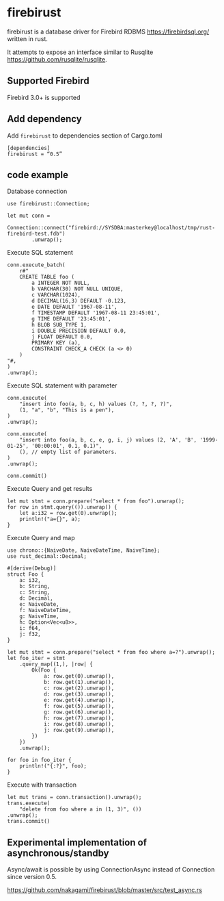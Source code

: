 # firebirust

firebirust is a database driver for Firebird RDBMS https://firebirdsql.org/ written in rust.

It attempts to expose an interface similar to Rusqlite https://github.com/rusqlite/rusqlite.


## Supported Firebird

Firebird 3.0+ is supported

## Add dependency

Add `firebirust` to dependencies section of Cargo.toml
```
[dependencies]
firebirust = “0.5”
```

## code example

Database connection
```
use firebirust::Connection;

let mut conn =
    Connection::connect("firebird://SYSDBA:masterkey@localhost/tmp/rust-firebird-test.fdb")
        .unwrap();
```

Execute SQL statement
```
conn.execute_batch(
    r#"
    CREATE TABLE foo (
        a INTEGER NOT NULL,
        b VARCHAR(30) NOT NULL UNIQUE,
        c VARCHAR(1024),
        d DECIMAL(16,3) DEFAULT -0.123,
        e DATE DEFAULT '1967-08-11',
        f TIMESTAMP DEFAULT '1967-08-11 23:45:01',
        g TIME DEFAULT '23:45:01',
        h BLOB SUB_TYPE 1,
        i DOUBLE PRECISION DEFAULT 0.0,
        j FLOAT DEFAULT 0.0,
        PRIMARY KEY (a),
        CONSTRAINT CHECK_A CHECK (a <> 0)
    )
"#,
)
.unwrap();
```

Execute SQL statement with parameter
```
conn.execute(
    "insert into foo(a, b, c, h) values (?, ?, ?, ?)",
    (1, "a", "b", "This is a pen"),
)
.unwrap();

conn.execute(
    "insert into foo(a, b, c, e, g, i, j) values (2, 'A', 'B', '1999-01-25', '00:00:01', 0.1, 0.1)",
    (), // empty list of parameters.
)
.unwrap();

conn.commit()
```

Execute Query and get results
```
let mut stmt = conn.prepare("select * from foo").unwrap();
for row in stmt.query(()).unwrap() {
    let a:i32 = row.get(0).unwrap();
    println!("a={}", a);
}
```

Execute Query and map
```
use chrono::{NaiveDate, NaiveDateTime, NaiveTime};
use rust_decimal::Decimal;

#[derive(Debug)]
struct Foo {
    a: i32,
    b: String,
    c: String,
    d: Decimal,
    e: NaiveDate,
    f: NaiveDateTime,
    g: NaiveTime,
    h: Option<Vec<u8>>,
    i: f64,
    j: f32,
}

let mut stmt = conn.prepare("select * from foo where a=?").unwrap();
let foo_iter = stmt
    .query_map((1,), |row| {
        Ok(Foo {
            a: row.get(0).unwrap(),
            b: row.get(1).unwrap(),
            c: row.get(2).unwrap(),
            d: row.get(3).unwrap(),
            e: row.get(4).unwrap(),
            f: row.get(5).unwrap(),
            g: row.get(6).unwrap(),
            h: row.get(7).unwrap(),
            i: row.get(8).unwrap(),
            j: row.get(9).unwrap(),
        })
    })
    .unwrap();

for foo in foo_iter {
    println!("{:?}", foo);
}
```

Execute with transaction
```
let mut trans = conn.transaction().unwrap();
trans.execute(
    "delete from foo where a in (1, 3)", ())
.unwrap();
trans.commit()
```

## Experimental implementation of asynchronous/standby

Async/await is possible by using ConnectionAsync instead of Connection since version 0.5.

https://github.com/nakagami/firebirust/blob/master/src/test_async.rs
